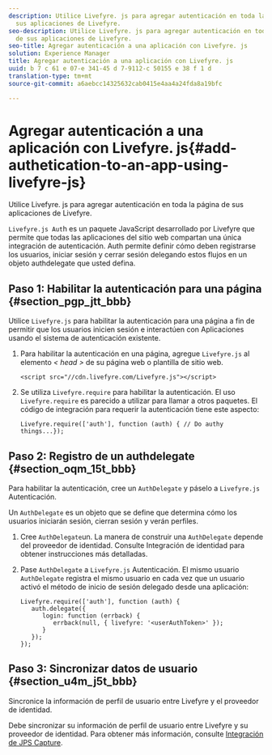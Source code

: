```yaml
---
description: Utilice Livefyre. js para agregar autenticación en toda la página de
  sus aplicaciones de Livefyre.
seo-description: Utilice Livefyre. js para agregar autenticación en toda la página
  de sus aplicaciones de Livefyre.
seo-title: Agregar autenticación a una aplicación con Livefyre. js
solution: Experience Manager
title: Agregar autenticación a una aplicación con Livefyre. js
uuid: b 7 c 61 e 07-e 341-45 d 7-9112-c 50155 e 38 f 1 d
translation-type: tm+mt
source-git-commit: a6aebcc14325632cab0415e4aa4a24fda8a19bfc

---
```



# Agregar autenticación a una aplicación con Livefyre. js{#add-authetication-to-an-app-using-livefyre-js}

Utilice Livefyre. js para agregar autenticación en toda la página de sus aplicaciones de Livefyre.

`Livefyre.js Aut`h es un paquete JavaScript desarrollado por Livefyre que permite que todas las aplicaciones del sitio web compartan una única integración de autenticación. Auth permite definir cómo deben registrarse los usuarios, iniciar sesión y cerrar sesión delegando estos flujos en un objeto authdelegate que usted defina.

## Paso 1: Habilitar la autenticación para una página {#section_pgp_jtt_bbb}

Utilice `Livefyre.js` para habilitar la autenticación para una página a fin de permitir que los usuarios inicien sesión e interactúen con Aplicaciones usando el sistema de autenticación existente.

1. Para habilitar la autenticación en una página, agregue `Livefyre.js` al elemento *< head >* de su página web o plantilla de sitio web.

   ```
   <script src="//cdn.livefyre.com/Livefyre.js"></script>
   ```

1. Se utiliza `Livefyre.require` para habilitar la autenticación. El uso `Livefyre.require` es parecido a utilizar para llamar a otros paquetes. El código de integración para requerir la autenticación tiene este aspecto:

   ```
   Livefyre.require(['auth'], function (auth) { // Do authy things...});
   ```

## Paso 2: Registro de un authdelegate {#section_oqm_15t_bbb}

Para habilitar la autenticación, cree un `AuthDelegate` y páselo a `Livefyre.js` Autenticación.

Un `AuthDelegate` es un objeto que se define que determina cómo los usuarios iniciarán sesión, cierran sesión y verán perfiles.

1. Cree `AuthDelegate`un. La manera de construir una `AuthDelegate` depende del proveedor de identidad. Consulte Integración de identidad para obtener instrucciones más detalladas.

1. Pase `AuthDelegate` a `Livefyre.js` Autenticación. El mismo usuario `AuthDelegate` registra el mismo usuario en cada vez que un usuario activó el método de inicio de sesión delegado desde una aplicación:

   ```
   Livefyre.require(['auth'], function (auth) { 
      auth.delegate({ 
         login: function (errback) { 
            errback(null, { livefyre: '<userAuthToken>' }); 
         }    
      });  
   });
   ```

## Paso 3: Sincronizar datos de usuario {#section_u4m_j5t_bbb}

Sincronice la información de perfil de usuario entre Livefyre y el proveedor de identidad.

Debe sincronizar su información de perfil de usuario entre Livefyre y su proveedor de identidad. Para obtener más información, consulte [Integración de JPS Capture](/help/implementation/c-livefyre-identity-comp/c-janrain-capture-backplane-comp.md).
